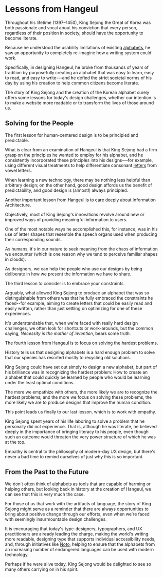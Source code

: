 # Lessons from Hangeul

Throughout his lifetime (1397–1450), King Sejong the Great of Korea was both passionate and vocal about his conviction that every person, regardless of their position in society, should have the opportunity to become literate.

Because he understood the usability limitations of existing [alphabets](../introduction_to_hangeul.md#a-note-about-terminology), he saw an opportunity to completely re-imagine how a writing system could work.

Specifically, in designing Hangeul, he broke from thousands of years of tradition by purposefully creating an alphabet that was easy to learn, easy to read, and easy to write---and he defied the strict societal norms of his day by using his creation to help common citizens become literate.

The story of King Sejong and the creation of the Korean alphabet surely offers some lessons for today's design challenges, whether our intention is to make a website more readable or to transform the lives of those around us.

## Solving for the People

The first lesson for human-centered design is to be principled and predictable.

What is clear from an examination of Hangeul is that King Sejong had a firm grasp on the principles he wanted to employ for his alphabet, and he consistently incorporated these principles into his designs---for example, using different visual treatments to help differentiate consonant [letters](../introduction_to_hangeul.md#a-note-about-terminology) from vowel letters.

When learning a new technology, there may be nothing less helpful than arbitrary design; on the other hand, good design affords us the benefit of predictability, and good design is (almost!) always principled.

Another important lesson from Hangeul is to care deeply about Information Architecture.

Objectively, most of King Sejong's innovations revolve around new or improved ways of providing meaningful information to users.

One of the most notable ways he accomplished this, for instance, was in his use of letter shapes that resemble the speech organs used when producing their corresponding sounds.

As humans, it's in our nature to seek meaning from the chaos of information we encounter (which is one reason why we tend to perceive familiar shapes in clouds).

As designers, we can help the people who use our designs by being deliberate in how we present the information we have to share.

The third lesson to consider is to embrace your constraints.

Arguably, what allowed King Sejong to produce an alphabet that was so distinguishable from others was that he fully embraced the constraints he faced--for example, aiming to create letters that could be easily read and easily written, rather than just settling on optimizing for one of these experiences.

It's understandable that, when we're faced with really hard design challenges, we often look for shortcuts or work-arounds, but the common saying, *Necessity is the mother of invention*, bears some truth.

The fourth lesson from Hangeul is to focus on solving the hardest problems.

History tells us that designing alphabets is a hard enough problem to solve that our species has resorted mostly to recycling old solutions.

King Sejong could have set out simply to design a new alphabet, but part of his brilliance was in recognizing the hardest problem: How to create an alphabet that could quickly be learned by people who would be learning under the least optimal conditions.

The more we empathize with others, the more likely we are to recognize the hardest problems; and the more we focus on solving these problems, the more likely we are to produce designs that improve the human condition.

This point leads us finally to our last lesson, which is to work with empathy.

King Sejong spent years of his life laboring to solve a problem that he personally did not experience. That is, although he was literate, he believed deeply in the importance of bringing literacy to his people, even though such an outcome would threaten the very power structure of which he was at the top.

Empathy is central to the philosophy of modern-day UX design, but there's never a bad time to remind ourselves of just why this is so important.

## From the Past to the Future

We don't often think of alphabets as tools that are capable of harming or helping others, but looking back in history at the creation of Hangeul, we can see that this is very much the case.

For those of us that work with the artifacts of language, the story of King Sejong might serve as a reminder that there are always opportunities to bring about positive change through our efforts, even when we're faced with seemingly insurmountable design challenges.

It is encouraging that today's type-designers, typographers, and UX practitioners are already leading the charge, making the world's writing more readable, designing type that supports individual accessibility needs, and, through initiatives like [Noto](https://fonts.google.com/noto?query=open), helping to ensure that the alphabets from an increasing number of endangered languages can be used with modern technology.

Perhaps if he were alive today, King Sejong would be delighted to see so many others carrying on in his spirit.
